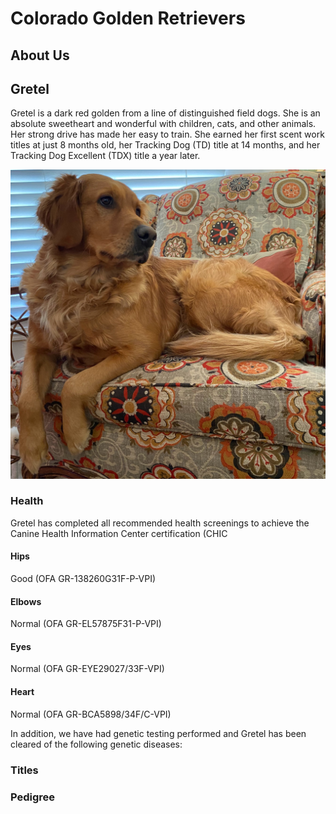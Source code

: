 # Colorado Golden Retrievers

## About Us


## Gretel
Gretel is a dark red golden from a line of distinguished field dogs. She is an absolute sweetheart and wonderful with children, cats, and other animals. Her strong drive has made her easy to train. She earned her first scent work titles at just 8 months old, her Tracking Dog (TD) title at 14 months, and her Tracking Dog Excellent (TDX) title a year later.

![](IMG_3516.jpg)

### Health
Gretel has completed all recommended health screenings to achieve the Canine Health Information Center certification (CHIC 

#### Hips
Good (OFA GR-138260G31F-P-VPI)
#### Elbows
Normal (OFA GR-EL57875F31-P-VPI)
#### Eyes
Normal (OFA GR-EYE29027/33F-VPI)
#### Heart
Normal (OFA GR-BCA5898/34F/C-VPI)

In addition, we have had genetic testing performed and Gretel has been cleared of the following genetic diseases:

### Titles

### Pedigree
